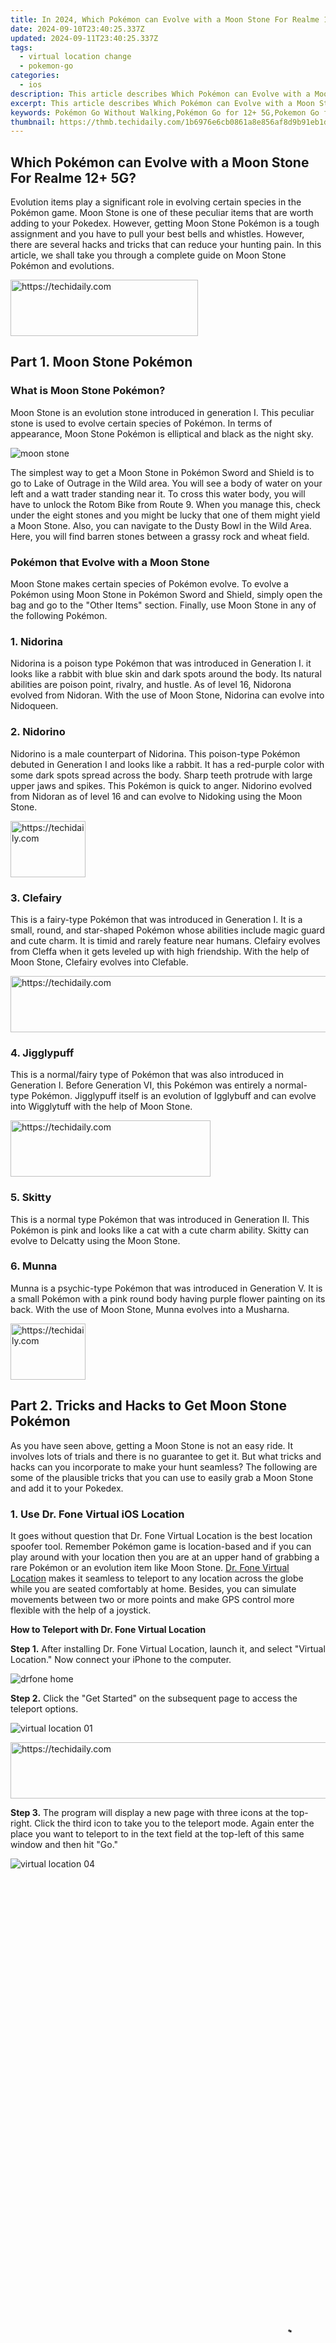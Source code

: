 ```yaml
---
title: In 2024, Which Pokémon can Evolve with a Moon Stone For Realme 12+ 5G? | Dr.fone
date: 2024-09-10T23:40:25.337Z
updated: 2024-09-11T23:40:25.337Z
tags: 
  - virtual location change
  - pokemon-go
categories:
  - ios
description: This article describes Which Pokémon can Evolve with a Moon Stone For Realme 12+ 5G?
excerpt: This article describes Which Pokémon can Evolve with a Moon Stone For Realme 12+ 5G?
keywords: Pokémon Go Without Walking,Pokémon Go for 12+ 5G,Pokemon Go for 12+ 5G,Pokemon Go Without Walking,Pokemon Go Joystick Without Walking,Pokemon Go Joystick for 12+ 5G
thumbnail: https://thmb.techidaily.com/1b6976e6cb0861a8e856af8d9b91eb1dc370f068cc6322414a1134e31c0876a0.jpg
---
```


## Which Pokémon can Evolve with a Moon Stone For Realme 12+ 5G?

Evolution items play a significant role in evolving certain species in the Pokémon game. Moon Stone is one of these peculiar items that are worth adding to your Pokedex. However, getting Moon Stone Pokémon is a tough assignment and you have to pull your best bells and whistles. However, there are several hacks and tricks that can reduce your hunting pain. In this article, we shall take you through a complete guide on Moon Stone Pokémon and evolutions.





<!-- affiliate ads begin -->
<a href="https://aligracehair.sjv.io/c/5597632/2115916/19272" target="_top" id="2115916">
  <img src="//a.impactradius-go.com/display-ad/19272-2115916" border="0" alt="https://techidaily.com" width="300" height="90"/>
</a>
<img height="0" width="0" src="https://aligracehair.sjv.io/i/5597632/2115916/19272" style="position:absolute;visibility:hidden;" border="0" />
<!-- affiliate ads end -->




## Part 1. Moon Stone Pokémon

### What is Moon Stone Pokémon?

Moon Stone is an evolution stone introduced in generation I. This peculiar stone is used to evolve certain species of Pokémon. In terms of appearance, Moon Stone Pokémon is elliptical and black as the night sky.

![moon stone](https://images.wondershare.com/drfone/2020/moon-stone.jpg)

The simplest way to get a Moon Stone in Pokémon Sword and Shield is to go to Lake of Outrage in the Wild area. You will see a body of water on your left and a watt trader standing near it. To cross this water body, you will have to unlock the Rotom Bike from Route 9. When you manage this, check under the eight stones and you might be lucky that one of them might yield a Moon Stone. Also, you can navigate to the Dusty Bowl in the Wild Area. Here, you will find barren stones between a grassy rock and wheat field.

### Pokémon that Evolve with a Moon Stone

Moon Stone makes certain species of Pokémon evolve. To evolve a Pokémon using Moon Stone in Pokémon Sword and Shield, simply open the bag and go to the "Other Items" section. Finally, use Moon Stone in any of the following Pokémon.

### 1\. Nidorina

Nidorina is a poison type Pokémon that was introduced in Generation I. it looks like a rabbit with blue skin and dark spots around the body. Its natural abilities are poison point, rivalry, and hustle. As of level 16, Nidorona evolved from Nidoran. With the use of Moon Stone, Nidorina can evolve into Nidoqueen.

### 2\. Nidorino

Nidorino is a male counterpart of Nidorina. This poison-type Pokémon debuted in Generation I and looks like a rabbit. It has a red-purple color with some dark spots spread across the body. Sharp teeth protrude with large upper jaws and spikes. This Pokémon is quick to anger. Nidorino evolved from Nidoran as of level 16 and can evolve to Nidoking using the Moon Stone.





<!-- affiliate ads begin -->
<a href="https://25home.pxf.io/c/5597632/2123467/16836" target="_top" id="2123467">
  <img src="//a.impactradius-go.com/display-ad/16836-2123467" border="0" alt="https://techidaily.com" width="120" height="90"/>
</a>
<img height="0" width="0" src="https://25home.pxf.io/i/5597632/2123467/16836" style="position:absolute;visibility:hidden;" border="0" />
<!-- affiliate ads end -->




### 3\. Clefairy

This is a fairy-type Pokémon that was introduced in Generation I. It is a small, round, and star-shaped Pokémon whose abilities include magic guard and cute charm. It is timid and rarely feature near humans. Clefairy evolves from Cleffa when it gets leveled up with high friendship. With the help of Moon Stone, Clefairy evolves into Clefable.





<!-- affiliate ads begin -->
<a href="https://appsumo.8odi.net/c/5597632/2130871/7443" target="_top" id="2130871">
  <img src="//a.impactradius-go.com/display-ad/7443-2130871" border="0" alt="https://techidaily.com" width="728" height="90"/>
</a>
<img height="0" width="0" src="https://appsumo.8odi.net/i/5597632/2130871/7443" style="position:absolute;visibility:hidden;" border="0" />
<!-- affiliate ads end -->




### 4\. Jigglypuff

This is a normal/fairy type of Pokémon that was also introduced in Generation I. Before Generation VI, this Pokémon was entirely a normal-type Pokémon. Jigglypuff itself is an evolution of Igglybuff and can evolve into Wigglytuff with the help of Moon Stone.





<!-- affiliate ads begin -->
<a href="https://bluettius.sjv.io/c/5597632/2139121/17108" target="_top" id="2139121">
  <img src="//a.impactradius-go.com/display-ad/17108-2139121" border="0" alt="https://techidaily.com" width="320" height="90"/>
</a>
<img height="0" width="0" src="https://bluettius.sjv.io/i/5597632/2139121/17108" style="position:absolute;visibility:hidden;" border="0" />
<!-- affiliate ads end -->




### 5\. Skitty

This is a normal type Pokémon that was introduced in Generation II. This Pokémon is pink and looks like a cat with a cute charm ability. Skitty can evolve to Delcatty using the Moon Stone.

### 6\. Munna

Munna is a psychic-type Pokémon that was introduced in Generation V. It is a small Pokémon with a pink round body having purple flower painting on its back. With the use of Moon Stone, Munna evolves into a Musharna.





<!-- affiliate ads begin -->
<a href="https://bluettiit.sjv.io/c/5597632/2114263/17093" target="_top" id="2114263">
  <img src="//a.impactradius-go.com/display-ad/17093-2114263" border="0" alt="https://techidaily.com" width="120" height="90"/>
</a>
<img height="0" width="0" src="https://bluettiit.sjv.io/i/5597632/2114263/17093" style="position:absolute;visibility:hidden;" border="0" />
<!-- affiliate ads end -->




## Part 2. Tricks and Hacks to Get Moon Stone Pokémon

As you have seen above, getting a Moon Stone is not an easy ride. It involves lots of trials and there is no guarantee to get it. But what tricks and hacks can you incorporate to make your hunt seamless? The following are some of the plausible tricks that you can use to easily grab a Moon Stone and add it to your Pokedex.

### 1\. Use Dr. Fone Virtual iOS Location

It goes without question that Dr. Fone Virtual Location is the best location spoofer tool. Remember Pokémon game is location-based and if you can play around with your location then you are at an upper hand of grabbing a rare Pokémon or an evolution item like Moon Stone. [Dr. Fone Virtual Location](https://tools.techidaily.com/wondershare/drfone/virtual-location-changer/) makes it seamless to teleport to any location across the globe while you are seated comfortably at home. Besides, you can simulate movements between two or more points and make GPS control more flexible with the help of a joystick.

**How to Teleport with Dr. Fone Virtual Location**

**Step 1.** After installing Dr. Fone Virtual Location, launch it, and select "Virtual Location." Now connect your iPhone to the computer.

![drfone home](https://images.wondershare.com/drfone/guide/drfone-home.png)

**Step 2.** Click the "Get Started" on the subsequent page to access the teleport options.

![virtual location 01](https://images.wondershare.com/drfone/guide/virtual-location-01.png)





<!-- affiliate ads begin -->
<a href="https://ephamedtechinc.pxf.io/c/5597632/2135476/26400" target="_top" id="2135476">
  <img src="//a.impactradius-go.com/display-ad/26400-2135476" border="0" alt="https://techidaily.com" width="728" height="90"/>
</a>
<img height="0" width="0" src="https://ephamedtechinc.pxf.io/i/5597632/2135476/26400" style="position:absolute;visibility:hidden;" border="0" />
<!-- affiliate ads end -->




**Step 3.** The program will display a new page with three icons at the top-right. Click the third icon to take you to the teleport mode. Again enter the place you want to teleport to in the text field at the top-left of this same window and then hit "Go."

![virtual location 04](https://images.wondershare.com/drfone/guide/virtual-location-04.png)





<!-- affiliate ads begin -->
<span id="1424527">
					<video width="864" height="1536" style="cursor:pointer"
           poster="//a.impactradius-go.com/display-clicktoplayimage/1424527.png"
           onclick="if(!this.playClicked){this.play();this.setAttribute('controls',true);this.playClicked=true;}">
	   <source src="//a.impactradius-go.com/display-ad/16446-1424527">
	   <img src="//a.impactradius-go.com/display-clicktoplayimage/1424527.png" style="border: none; height: 100%; width: 100%; object-fit: contain">
	</video>
	<div style="width:540px;text-align:center"><a href="javascript:window.open(decodeURIComponent('https%3A%2F%2Flaganoo.pxf.io%2Fc%2F5597632%2F1424527%2F16446'), '_blank');void(0);">Click here</a></div>
</span>
<img height="0" width="0" src="https://imp.pxf.io/i/5597632/1424527/16446" style="position:absolute;visibility:hidden;" border="0" />
<!-- affiliate ads end -->




**Step 4.** Click "Move Here" from the pop-up that follows to teleport to the location you provided.

![virtual location 05](https://images.wondershare.com/drfone/guide/virtual-location-05.png)





<!-- affiliate ads begin -->
<a href="https://aligracehair.sjv.io/c/5597632/2115924/19272" target="_top" id="2115924">
  <img src="//a.impactradius-go.com/display-ad/19272-2115924" border="0" alt="https://techidaily.com" width="120" height="90"/>
</a>
<img height="0" width="0" src="https://aligracehair.sjv.io/i/5597632/2115924/19272" style="position:absolute;visibility:hidden;" border="0" />
<!-- affiliate ads end -->




### 2\. Use Android Spoofing Tool- Pgsharp

Pgsharp is a fake GPS location tool for Android devices and is suitable for playing Pokémon from a fake location with no root. It allows users to teleport in real-time while they are just sited at home. It has a downloadable free version. It has a user-friendly interface, and once you have set the fake GPS location on your Realme 12+ 5G, you can catch rare Pokémon and evolution items with ease.

### 3\. Use Go-tcha Evolve

Go-tcha Evolve is an application that allows you to set animations and vibration to alert you in the case of Pokémon or pokestops. You can use its "auto-catch" feature to allow it automatically grab the Pokémon or pokestops without having to respond to alerts.





<!-- affiliate ads begin -->
<a href="https://unicoeye.pxf.io/c/5597632/2134241/18498" target="_top" id="2134241">
  <img src="//a.impactradius-go.com/display-ad/18498-2134241" border="0" alt="https://techidaily.com" width="728" height="90"/>
</a>
<img height="0" width="0" src="https://unicoeye.pxf.io/i/5597632/2134241/18498" style="position:absolute;visibility:hidden;" border="0" />
<!-- affiliate ads end -->




## What is the best Pokemon for pokemon pvp ranking On Realme 12+ 5G?

Many people play Pokemon Go to have fun and spend quality leisure time. Well, why not? This mobile game is interactive enough to stir up positive emotions and bring joy to anyone. But aside from that, Pokemon Go also serves as a great avenue to develop advanced gaming skills. One feature that can help you a lot on this subject is the **Pokemon Go PvP rank** game. It’s basically an option enabling trainers to gather a Pokemon team and battle another trainer. The winners of the duel receive special rewards and rank up in the league.

Should you play Pokemon Go PvP rank games? Absolutely yes. Such experiences offer lots of benefits that players can practically use in virtual and real-life applications. Hence, you must explore this hidden gem once in a while and learn how to win battles in easy steps. Don’t worry. Acing the **Pokemon PvP ranking** is definitely not rocket science. All it takes to defeat your opponent is a little dose of confidence and self-trust.

In this article, we will discuss everything about the Pokemon Go PvP rank game. We will also provide a short guide on how to access it on the mobile application quickly and easily. Continue reading below to learn more.





<!-- affiliate ads begin -->
<a href="https://aligracehair.sjv.io/c/5597632/2135407/19272" target="_top" id="2135407">
  <img src="//a.impactradius-go.com/display-ad/19272-2135407" border="0" alt="https://techidaily.com" width="120" height="90"/>
</a>
<img height="0" width="0" src="https://aligracehair.sjv.io/i/5597632/2135407/19272" style="position:absolute;visibility:hidden;" border="0" />
<!-- affiliate ads end -->




## Part 1. What is the Pokemon Go PvP Rank Game?

When talking about Pokemon Go, the first thing that usually comes to mind is Pokemon hunting and spinning PokeStops. Well, it’s true to a certain degree. Your main goal as a trainer is to build large Pokemon collections and obtain as many rewards as you can. However, there’s actually more to it. Players are also given the option to increase their ranking by battling another trainer. Yes. That is called the Pokemon Go PvP rank game.

Pokemon Go PvP rank battles are far different from other forms of duel in the game. Why so? The simplest explanation is that your opponent in PvP is a real human trainer, not a pre-mediated computer program. That’s why you may expect that winning on this battlefield is not going to be a smooth ride. You have to gear up your gaming skills very well and prepare a competent strategy to bring home victory. Don’t worry. It’s just a matter of timing and practice. Just go to a match regularly and learn from every experience. That’s the ultimate secret to ace Pokemon Go PvP rank battles.

There are lots of sensible reasons why you should engage in the Pokemon Go PvP rank game. Some of them are enumerated below. Check out the list to learn more.

### It upgrades the gaming experience to a whole new level

![pokemon go battles](https://images.wondershare.com/drfone/article/2024/02/pokemon-go-pvp-rank-1.jpg)

Doing the same thing over and over sometimes frustrates us. Therefore, playing Pokemon Go PvP rank battles for a change of scenery is great. It somehow gives us a perfect dose of distraction at times when we feel bored and unmotivated.

### It allows players to learn new gaming skills and improve their techniques

Sure. Catching Pokemon in the wild and visiting nearby PokeStops are incredibly fun activities. However, these tasks are not enough to give players a very constructive gaming training. You must participate in certain undertakings like the Pokemon Go PvP rank battles to hone your gaming skills efficiently. Don’t worry. You can take it slowly and try to work your way up one step at a time.





<!-- affiliate ads begin -->
<span id="1983584">
					<video width="576" height="240" style="cursor:pointer"
           poster="//a.impactradius-go.com/display-clicktoplayimage/1983584.png"
           onclick="if(!this.playClicked){this.play();this.setAttribute('controls',true);this.playClicked=true;}">
	   <source src="//a.impactradius-go.com/display-ad/22993-1983584">
	   <img src="//a.impactradius-go.com/display-clicktoplayimage/1983584.png" style="border: none; height: 100%; width: 100%; object-fit: contain">
	</video>
	<div style="width:360px;text-align:center"><a href="javascript:window.open(decodeURIComponent('https%3A%2F%2Fhomestyler.sjv.io%2Fc%2F5597632%2F1983584%2F22993'), '_blank');void(0);">Click here</a></div>
</span>
<img height="0" width="0" src="https://imp.pxf.io/i/5597632/1983584/22993" style="position:absolute;visibility:hidden;" border="0" />
<!-- affiliate ads end -->




### It serves as your key to special tournaments and worldwide events

![pokemon go battles](https://images.wondershare.com/drfone/article/2024/02/pokemon-go-pvp-rank-2.JPG)





<!-- affiliate ads begin -->
<a href="https://appsumo.8odi.net/c/5597632/2118322/7443" target="_top" id="2118322">
  <img src="//a.impactradius-go.com/display-ad/7443-2118322" border="0" alt="https://techidaily.com" width="728" height="90"/>
</a>
<img height="0" width="0" src="https://appsumo.8odi.net/i/5597632/2118322/7443" style="position:absolute;visibility:hidden;" border="0" />
<!-- affiliate ads end -->




Pokemon Go is holding various tournaments from time to time. However, some of these events require players to garner a specific rank or rating in Pokemon Go PvP battles. That means you cannot join if you don’t meet a particular rank level required in the game. Therefore, strive harder to participate in PvP games and win as many duels as you can. Your Pokemon PvP ranking is not just a mere group of numbers. It actually defines your eligibility to join prestigious Pokemon Go events. Hence, take it very seriously.





<!-- affiliate ads begin -->
<span id="1374820">
					<video width="200" height="200" style="cursor:pointer"
           poster="//a.impactradius-go.com/display-clicktoplayimage/1374820.png"
           onclick="if(!this.playClicked){this.play();this.setAttribute('controls',true);this.playClicked=true;}">
	   <source src="//a.impactradius-go.com/display-ad/15852-1374820">
	   <img src="//a.impactradius-go.com/display-clicktoplayimage/1374820.png" style="border: none; height: 100%; width: 100%; object-fit: contain">
	</video>
	<div style="width:125px;text-align:center"><a href="javascript:window.open(decodeURIComponent('https%3A%2F%2Fthefitville.pxf.io%2Fc%2F5597632%2F1374820%2F15852'), '_blank');void(0);">Click here</a></div>
</span>
<img height="0" width="0" src="https://imp.pxf.io/i/5597632/1374820/15852" style="position:absolute;visibility:hidden;" border="0" />
<!-- affiliate ads end -->




## Part 2. How to Get Started With Pokemon Go PvP Rank Battles?

Go Battle League is the most basic type of Pokemon Go PvP battle. It is available to level 10 (and above) trainers whose account is in good standing. Generally, the Go Battle League comes in three game formats, namely Great League, Ultra League, and Master League. You can participate in any of them if you have the required type of Pokemon and amount of Combat Power. On a regular day, you’re given a chance to play at least five sets of battles for each league. Take advantage of this opportunity and win as many battles as you can to increase your rank in no time. Yes. Aside from special prizes, you also level up in every battle you win. That’s why you should prepare a lot and make sure to beat your opponent every chance you get.

Accessing the Go Battle League and participating in your preferred battle is indeed a piece of cake. Check out the tutorial below on how to join in the Pokemon Go PvP battle.

- **Step 1:** Launch the Pokemon Go mobile application.
- **Step 2:** On the map view, click the Poke Ball icon at the bottom of your screen to bring out the main menu.

![poke ball option](https://images.wondershare.com/drfone/article/2024/02/pokemon-go-pvp-rank-3.jpg)

- **Step 3:** From there, click **Battle.**

![battle option](https://images.wondershare.com/drfone/article/2024/02/pokemon-go-pvp-rank-4.jpg)

- **Step 4:** Choose your preferred Reward Track and then click the **Battle** button on your chosen track.

![gbl reward track](https://images.wondershare.com/drfone/article/2024/02/pokemon-go-pvp-rank-5.jpg)





<!-- affiliate ads begin -->
<span id="1793213">
					<video width="864" height="1296" style="cursor:pointer"
           poster="//a.impactradius-go.com/display-clicktoplayimage/1793213.png"
           onclick="if(!this.playClicked){this.play();this.setAttribute('controls',true);this.playClicked=true;}">
	   <source src="//a.impactradius-go.com/display-ad/19135-1793213">
	   <img src="//a.impactradius-go.com/display-clicktoplayimage/1793213.png" style="border: none; height: 100%; width: 100%; object-fit: contain">
	</video>
	<div style="width:540px;text-align:center"><a href="javascript:window.open(decodeURIComponent('https%3A%2F%2Ftinyland.pxf.io%2Fc%2F5597632%2F1793213%2F19135'), '_blank');void(0);">Click here</a></div>
</span>
<img height="0" width="0" src="https://imp.pxf.io/i/5597632/1793213/19135" style="position:absolute;visibility:hidden;" border="0" />
<!-- affiliate ads end -->




- **Step 5:** Finalize your three-member Pokemon team and start battling against another trainer you match with.





<!-- affiliate ads begin -->
<a href="https://appsumo.8odi.net/c/5597632/2118314/7443" target="_top" id="2118314">
  <img src="//a.impactradius-go.com/display-ad/7443-2118314" border="0" alt="https://techidaily.com" width="728" height="90"/>
</a>
<img height="0" width="0" src="https://appsumo.8odi.net/i/5597632/2118314/7443" style="position:absolute;visibility:hidden;" border="0" />
<!-- affiliate ads end -->




## Part 3. Explained: Pokemon PvP Ranking in Go Battle League

The lowest Pokemon PvP ranking in the Go Battle League is Rank 1. The ranks go higher as the player accomplishes more battles going forward. However, you have to win each of them if you wish to increase your Battle Ratings quickly. It is important to keep tabs on your ratings because it’s among the crucial components of Pokemon PvP ranking.

![legend gbl rank](https://images.wondershare.com/drfone/article/2024/02/pokemon-go-pvp-rank-6.JPG)





<!-- affiliate ads begin -->
<a href="https://unicoeye.pxf.io/c/5597632/2134243/18498" target="_top" id="2134243">
  <img src="//a.impactradius-go.com/display-ad/18498-2134243" border="0" alt="https://techidaily.com" width="728" height="90"/>
</a>
<img height="0" width="0" src="https://unicoeye.pxf.io/i/5597632/2134243/18498" style="position:absolute;visibility:hidden;" border="0" />
<!-- affiliate ads end -->




Go Battle League features a total of 24 ranks starting from Rank 1. The last four high ranks are called Ace, Veteran, Expert, and Legend. With regard to the reward, the set of items that winners will receive varies from one rank to another. More prizes are at stake as you climb the ladder. Thus, work your way up until you become a legend in the Pokemon Go PvP rank battles. You can surely do it. Just trust yourself enough and implement an efficient game plan. By any means possible, it will certainly work magic.

For your information, the Pokemon PvP ranking in the Go Battle League refreshes every season. That means the participants will all go back to Rank 1 once the new season approaches and sets in. Don’t worry. It’s not a big deal. If you’re able to make it last season, you can absolutely do it again one more time. Just stick to your original strategy and be patient at every turn. That’s how you do it.





<!-- affiliate ads begin -->
<a href="https://bluettius.sjv.io/c/5597632/2139122/17108" target="_top" id="2139122">
  <img src="//a.impactradius-go.com/display-ad/17108-2139122" border="0" alt="https://techidaily.com" width="468" height="60"/>
</a>
<img height="0" width="0" src="https://bluettius.sjv.io/i/5597632/2139122/17108" style="position:absolute;visibility:hidden;" border="0" />
<!-- affiliate ads end -->




### Tips For Winning Pokemon Go PvP Rank Battles

Do you want to win many Pokemon Go PvP rank battles? Of course, you are. Check out the expert tips listed below. Implement each of them on your next trainer duel.

- You don’t exactly know who is going to appear as your opponent in the match. That’s why you should choose your team members very well. Pick three Pokemon of different types to prepare for whatever comes your way.
- Your priority during the Pokemon Go PvP rank battle is to cause damage to your opponent. It’s a tough job unless you’re aware of the Pokemon’s weaknesses and strengths. Study the type advantages of Pokemon so that you can intelligently strategize during the match.
- Deploy Charged Attacks as often as possible during the battle. As for your defense, make sure to utilize Protect Shield for the most valuable member of your team.





<!-- affiliate ads begin -->
<a href="https://smilemakers.pxf.io/c/5597632/2123899/26106" target="_top" id="2123899">
  <img src="//a.impactradius-go.com/display-ad/26106-2123899" border="0" alt="https://techidaily.com" width="728" height="90"/>
</a>
<img height="0" width="0" src="https://smilemakers.pxf.io/i/5597632/2123899/26106" style="position:absolute;visibility:hidden;" border="0" />
<!-- affiliate ads end -->




## Part 4. Win Pokemon Go PvP Rank Battles With <u>Wondershare Dr.Fone</u>

It’s fair to say that winning Pokemon Go PvP rank battles relies heavily on how well you prepare. That’s why you should catch as many strong Pokemon as possible beforehand. Sure. Catching Pokemon in the wild is not as easy as falling off a log. You have to travel a distance and wander aimlessly until you come across your target. But did you know that there’s actually a tool that can help you do all this stuff without going outdoors? Yes. Wondershare Dr.Fone has a potent Virtual Location feature capable of modifying your current whereabouts and simulating GPS movements. Do you want to try it out? Here’s a short guide to get you started.



- **Step 1:** Download Wondershare Dr.Fone from its [<u>official website. </u>](https://tools.techidaily.com/wondershare/drfone/virtual-location-changer/) Right after, install it on your computer.
- **Step 2:** Open the newly installed application on your desktop. Once it fully loads up, connect your smartphone using a data cable. Follow the on-screen instructions to ensure the connection between the two devices is strong and reliable.
- **Step 3:** Head over to the left-side panel and then click **Toolbox.** On the main dashboard, click **Virtual Location.** Let Wondershare Dr.Fone download additional resources if it’s your first time accessing this feature.
- **Step 4:** Once the downloading process has been completed, Wondershare Dr.Fone - Virtual Location will subsequently open in a separate window. From there, access the top-right menu bar and then click **One-Stop Route.** The starting point for the simulation will be determined according to your current location. If you wish to change it, click **Teleport Mode** on the menu bar and then assign your preferred location. As for the destination, enter your desired location into the search bar or tap anywhere on the map.

![wondershare drfone virtual location](https://images.wondershare.com/drfone/guide/virtual-location-08.png)





<!-- affiliate ads begin -->
<span id="1495277">
					<video width="1536" height="864" style="cursor:pointer"
           poster="//a.impactradius-go.com/display-clicktoplayimage/1495277.png"
           onclick="if(!this.playClicked){this.play();this.setAttribute('controls',true);this.playClicked=true;}">
	   <source src="//a.impactradius-go.com/display-ad/17189-1495277">
	   <img src="//a.impactradius-go.com/display-clicktoplayimage/1495277.png" style="border: none; height: 100%; width: 100%; object-fit: contain">
	</video>
	<div style="width:960px;text-align:center"><a href="javascript:window.open(decodeURIComponent('https%3A%2F%2Ffunwhole.sjv.io%2Fc%2F5597632%2F1495277%2F17189'), '_blank');void(0);">Click here</a></div>
</span>
<img height="0" width="0" src="https://imp.pxf.io/i/5597632/1495277/17189" style="position:absolute;visibility:hidden;" border="0" />
<!-- affiliate ads end -->




- **Step 5:** Configure the settings according to your liking. Start by specifying your preferred number and type of trips. Then, adjust the movement speed by dragging the slider from left to right. After that, it’s time to commence the simulation. Click **Move Here** to proceed. If you wish to reset your inputs, click **Clear** instead.

![simulation settings](https://images.wondershare.com/drfone/guide/virtual-location-09.png)

- **Step 6:** The simulation will begin in a second. Use the details on the map to monitor the real-time progress. If you wish to halt the movement for a little while, click **Pause.** Should you wish to start all over again, click **Clear** instead and repeat the entire process one more time.

![movement simulation ongoing](https://images.wondershare.com/drfone/guide/virtual-location-10.png)





<!-- affiliate ads begin -->
<a href="https://ephamedtechinc.pxf.io/c/5597632/2135474/26400" target="_top" id="2135474">
  <img src="//a.impactradius-go.com/display-ad/26400-2135474" border="0" alt="https://techidaily.com" width="600" height="90"/>
</a>
<img height="0" width="0" src="https://ephamedtechinc.pxf.io/i/5597632/2135474/26400" style="position:absolute;visibility:hidden;" border="0" />
<!-- affiliate ads end -->




## Conclusion

Pokemon PvP ranking may not be the ultimate priority of most Pokemon Go players who just want to have fun. That’s totally fine. Pokemon Go surely has in store for them that don’t require trainer battles. But if you’re among the players who wish to go the extra mile, try the Pokemon Go PvP rank games. Read the discussions above because it can help you get started with the Go Battle League. Work your way up as you go along throughout the season. For preparations, download [<u>Wondershare Dr.Fone.</u>](https://tools.techidaily.com/wondershare/drfone/virtual-location-changer/) It offers a powerful Virtual Location feature capable of simulating GPS movements needed when catching Pokemon. Try it out and take advantage of its wonderful benefits.





## Planning to Use a Pokemon Go Joystick on Realme 12+ 5G?

Pokemon Go is probably one of the most popular location-based augmented reality games that encourage us to step out. Sadly, players can’t explore their surroundings or travel to play the game all the time. That’s why they often take the assistance of a Pokemon Go joystick. While Pokemon joysticks are extremely popular, they have some downfalls as well if you don’t pick the right tool. Therefore, in this post, I will list the risks and benefits of using a Pokemon Go joystick hack to help you make up your mind.

![Pokemon Go Joystick Banner](https://images.wondershare.com/drfone/2020/2020/benefits-risks-pokemon-go-joystick-1.jpg)





<!-- affiliate ads begin -->
<a href="https://wigfever.sjv.io/c/5597632/2005184/22899" target="_top" id="2005184">
  <img src="//a.impactradius-go.com/display-ad/22899-2005184" border="0" alt="https://techidaily.com" width="300" height="90"/>
</a>
<img height="0" width="0" src="https://wigfever.sjv.io/i/5597632/2005184/22899" style="position:absolute;visibility:hidden;" border="0" />
<!-- affiliate ads end -->




## **Part 1: Pokemon Go Joystick 101: Things to Know**

Before we get into the details, it is important to know the basics of this fake GPS Pokemon Go hack. Ideally, Pokemon Go joysticks are dedicated mobile or desktop applications that let us simulate the movement of our device. In most of the spoofing tools for Pokemon Go, the following features are offered.

- Users can directly spoof their location on Pokemon Go to anywhere they like in the world.
- They can also simulate the movement of their device (and the trainer) using the inbuilt joystick.
- The Pokemon Go Joystick APK can also let you set up a preferred speed for walking, jogging, or running.

![Pokemon Go Joystick](https://images.wondershare.com/drfone/2020/2020/benefits-risks-pokemon-go-joystick-2.jpg)

Therefore, with the help of a Pokemon Go hack APK like this, players don’t have to leave their house to catch Pokemons. They can also participate in raids to hatch eggs from the comfort of their home.

## **Part 2: What are the Benefits of Playing Pokemon Go with a Joystick?**

There are several reasons why Pokemon Go joystick iOS/Android hacks are so popular. After all, they give us the convenience to play our favorite game without breaking a sweat. Here are some of the major reasons why Pokemon Go joystick hacks are becoming so popular:

- Stay Safe Indoors

    Since we are in the middle of a global pandemic, it is not recommended to go out to explore Pokemons. Besides that, your neighborhood might not be safe or there could be unfavorable weather conditions outside. Therefore, you can consider using a Pokemon Go joystick to catch Pokemons without compromising your safety.

- Move Beyond your Area

    If you are in a rural area, then chances are that there could be limited spawning locations for Pokemons. With a fake GPS Pokemon Go app, you can spoof your location to any major city.

- Catch More Pokemons

    One of the major benefits of using a Pokemon Go spoofer APK is that we can easily catch tons of Pokemons without exploring any area. Just enter the exact spawning location of the Pokemon and catch it!

- Level-up in the Game Easily

    From participating in raids to hatching eggs faster, there are so many other things that you can do with a Pokemon Go joystick.

- Have a Better Gaming Experience

    Overall, a Pokemon Go spoofing iOS/Android solution will provide tons of add-on features that would improve your gaming experience.

## **Part 3: What are the Risks of Using Pokemon Go Joysticks?**

While there are numerous benefits of using a Pokemon Go joystick, its constant use can also backfire in the long run.

- Account Ban by Niantic

    Ideally, you should know that the use of any third-party service (like a fake GPS Pokemon Go hack) is against the terms and conditions of the game. At first, if Niantic will detect its use, then it will simply display a warning message. Though, after several warning messages, if your account is still flagged, then it can get permanently banned.

    ![Pokemon Go Account Ban](https://images.wondershare.com/drfone/2020/2020/benefits-risks-pokemon-go-joystick-3.jpg)

    To avoid the banning of your Pokemon Go account, you can consider a “cooldown duration”. This simply suggests waiting for a specific duration before changing your location in the game.

    ![Pokemon Go Cooldown Duration](https://images.wondershare.com/drfone/2020/2020/benefits-risks-pokemon-go-joystick-4.jpg)





<!-- affiliate ads begin -->
<span id="1983575">
					<video width="576" height="240" style="cursor:pointer"
           poster="//a.impactradius-go.com/display-clicktoplayimage/1983575.png"
           onclick="if(!this.playClicked){this.play();this.setAttribute('controls',true);this.playClicked=true;}">
	   <source src="//a.impactradius-go.com/display-ad/22993-1983575">
	   <img src="//a.impactradius-go.com/display-clicktoplayimage/1983575.png" style="border: none; height: 100%; width: 100%; object-fit: contain">
	</video>
	<div style="width:360px;text-align:center"><a href="javascript:window.open(decodeURIComponent('https%3A%2F%2Fhomestyler.sjv.io%2Fc%2F5597632%2F1983575%2F22993'), '_blank');void(0);">Click here</a></div>
</span>
<img height="0" width="0" src="https://imp.pxf.io/i/5597632/1983575/22993" style="position:absolute;visibility:hidden;" border="0" />
<!-- affiliate ads end -->




- Software Hack on Jailbroken Devices

    To use a Pokemon Go joystick iOS hack, you might have to jailbreak your device. This can even null the warranty of your device and would make it susceptible to security threats. You might already know that a jailbroken device can easily be corrupted by the spoofer or any other app.

- The Pokemon Go Spoofing Company Might Shut Down

    Chances are that the Pokemon Go spoofing solution that you have purchased might go out of business. For instance, iSpoofer (an iOS fake GPS tool) is no longer functioning and its existing users can’t even reach out to its customer support after getting their account banned. That’s why it is highly recommended to only pick a reliable Pokemon Go joystick solution.

<iframe width="100%" height="450" src="https://www.youtube.com/embed/FfhgWxnARqo" frameborder="0" allowfullscreen=""></iframe>

As you can see, picking a reliable Pokemon Go joystick is the most important thing to play the game remotely. Therefore, I would recommend using [Dr. Fone - Virtual Location (iOS)](https://tools.techidaily.com/wondershare/drfone/virtual-location-changer/) as the application is extremely easy to use and will meet all your Pokemon Go location spoofing needs. The best part is that you don’t even need to jailbreak your iPhone to spoof its location using Dr.Fone – Virtual Location.

- Users can instantly spoof their location on Pokemon Go to anywhere they like by entering the exact coordinates or its address.
- It also has dedicated one-stop and multi-stop modes that would let you set up a route to simulate the movement of your iPhone.
- If you want, you can even enter the preferred speed for the simulated movement or the number of times to cover it.
- The application will display a dedicated GPS joystick, letting you move realistically on the map.
- There is also an option to mark certain routes as favorites or import/export routes as GPX files.

![virtual location](https://images.wondershare.com/drfone/guide/virtual-location-15.png)

## Conclusion

I hope that after following this guide, you would be able to know more about the fake GPS Pokemon Go hacks. As you can see, I have included all kinds of benefits and limitations of using a Pokemon Go joystick in this guide. If you don’t want to get your account banned for using a Pokemon joystick, then consider going with a reliable option like

[Dr. Fone - Virtual Location (iOS)](https://tools.techidaily.com/wondershare/drfone/virtual-location-changer/). Without the need for jailbreaking, it will let you enjoy a dedicated GPS joystick and simulate your device movement remotely.


<ins class="adsbygoogle"
     style="display:block"
     data-ad-format="autorelaxed"
     data-ad-client="ca-pub-7571918770474297"
     data-ad-slot="1223367746"></ins>
<ins class="adsbygoogle"
     style="display:block"
     data-ad-client="ca-pub-7571918770474297"
     data-ad-slot="8358498916"
     data-ad-format="auto"
     data-full-width-responsive="true"></ins>






<span class="atpl-alsoreadstyle">Also read:</span>
<div><ul>
<li><a href="https://extra-information.techidaily.com/updated-bend-reality-in-adobe-a-comprehensive-guide-to-ph-warping/"><u>[Updated] Bend Reality in Adobe  A Comprehensive Guide to PH Warping</u></a></li>
<li><a href="https://some-knowledge.techidaily.com/updated-filmoras-prime-selective-screen-change-list/"><u>[Updated] Filmora's Prime Selective Screen Change List</u></a></li>
<li><a href="https://snapchat-videos.techidaily.com/updated-mastering-content-creation-essential-tips-for-snapchat-success/"><u>[Updated] Mastering Content Creation  Essential Tips for Snapchat Success</u></a></li>
<li><a href="https://extra-support.techidaily.com/updated-snapmaster-z7-pro-excellence-in-picture-magnification/"><u>[Updated] SnapMaster Z7 Pro  Excellence in Picture Magnification</u></a></li>
<li><a href="https://extra-approaches.techidaily.com/2024-approved-psychedelic-pulse-the-fade-technique-in-music-mixing/"><u>2024 Approved  Psychedelic Pulse  The Fade Technique in Music Mixing</u></a></li>
<li><a href="https://extra-guidance.techidaily.com/2024-approved-reactivating-windows-photo-viewer-in-windows-10-methods-unveiled/"><u>2024 Approved  Reactivating Windows Photo Viewer in Windows 10 - Methods Unveiled</u></a></li>
<li><a href="https://extra-support.techidaily.com/2024-approved-step-by-step-guide-for-proficient-use-of-movie-maker-in-win11/"><u>2024 Approved  Step-by-Step Guide for Proficient Use of Movie Maker in Win11</u></a></li>
<li><a href="https://facebook-videos.techidaily.com/2024-approved-understanding-facebook-reels-and-their-production-techniques/"><u>2024 Approved  Understanding Facebook Reels and Their Production Techniques</u></a></li>
<li><a href="https://pokemon-go-android.techidaily.com/full-guide-to-catch-100-iv-pokemon-using-a-map-on-honor-90-gt-drfone-by-drfone-virtual-android/"><u>Full Guide to Catch 100 IV Pokémon Using a Map On Honor 90 GT | Dr.fone</u></a></li>
<li><a href="https://pokemon-go-android.techidaily.com/here-are-some-of-the-best-pokemon-discord-servers-to-join-on-google-pixel-8-drfone-by-drfone-virtual-android/"><u>Here are Some of the Best Pokemon Discord Servers to Join On Google Pixel 8 | Dr.fone</u></a></li>
<li><a href="https://pokemon-go-android.techidaily.com/here-are-some-pro-tips-for-pokemon-go-pvp-battles-on-realme-c67-4g-drfone-by-drfone-virtual-android/"><u>Here are Some Pro Tips for Pokemon Go PvP Battles On Realme C67 4G | Dr.fone</u></a></li>
<li><a href="https://location-social.techidaily.com/how-to-change-location-on-facebook-dating-for-your-oppo-f25-pro-5g-drfone-by-drfone-virtual-android/"><u>How to Change Location On Facebook Dating for your Oppo F25 Pro 5G | Dr.fone</u></a></li>
<li><a href="https://activate-lock.techidaily.com/how-to-factory-reset-ipad-or-iphone-11-pro-max-without-icloud-password-or-apple-id-by-drfone-ios/"><u>How to Factory Reset iPad or iPhone 11 Pro Max without iCloud Password or Apple ID?</u></a></li>
<li><a href="https://sound-issues.techidaily.com/how-to-restore-voice-chat-in-call-of-duty-black-ops-cold-war-a-step-by-step-guide/"><u>How To Restore Voice Chat in Call of Duty: Black Ops Cold War - A Step-by-Step Guide</u></a></li>
<li><a href="https://android-unlock.techidaily.com/how-to-unlock-a-oppo-find-n3-flip-easily-by-drfone-android/"><u>How To Unlock a Oppo Find N3 Flip Easily?</u></a></li>
<li><a href="https://pokemon-go-android.techidaily.com/how-to-use-ispoofer-on-realme-gt-5-240w-drfone-by-drfone-virtual-android/"><u>How to use iSpoofer on Realme GT 5 (240W)? | Dr.fone</u></a></li>
<li><a href="https://pokemon-go-android.techidaily.com/in-2024-15-best-strongest-pokemon-to-use-in-pokemon-go-pvp-leagues-for-honor-x50i-drfone-by-drfone-virtual-android/"><u>In 2024, 15 Best Strongest Pokémon To Use in Pokémon GO PvP Leagues For Honor X50i | Dr.fone</u></a></li>
<li><a href="https://android-location-track.techidaily.com/in-2024-2-ways-to-monitor-itel-a05s-activity-drfone-by-drfone-virtual-android/"><u>In 2024, 2 Ways to Monitor Itel A05s Activity | Dr.fone</u></a></li>
<li><a href="https://pokemon-go-android.techidaily.com/in-2024-3-ways-for-android-pokemon-go-spoofing-on-poco-f5-pro-5g-drfone-by-drfone-virtual-android/"><u>In 2024, 3 Ways for Android Pokemon Go Spoofing On Poco F5 Pro 5G | Dr.fone</u></a></li>
<li><a href="https://pokemon-go-android.techidaily.com/in-2024-3-ways-for-android-pokemon-go-spoofing-on-tecno-camon-30-pro-5g-drfone-by-drfone-virtual-android/"><u>In 2024, 3 Ways for Android Pokemon Go Spoofing On Tecno Camon 30 Pro 5G | Dr.fone</u></a></li>
<li><a href="https://android-transfer.techidaily.com/in-2024-5-ways-to-teach-you-to-transfer-files-from-honor-play-7t-to-other-android-devices-easily-drfone-by-drfone-transfer-from-android-transfer-from-android/"><u>In 2024, 5 Ways To Teach You To Transfer Files from Honor Play 7T to Other Android Devices Easily | Dr.fone</u></a></li>
<li><a href="https://pokemon-go-android.techidaily.com/in-2024-catch-or-beat-sleeping-snorlax-on-pokemon-go-for-poco-f5-pro-5g-drfone-by-drfone-virtual-android/"><u>In 2024, Catch or Beat Sleeping Snorlax on Pokemon Go For Poco F5 Pro 5G | Dr.fone</u></a></li>
<li><a href="https://remote-screen-capture.techidaily.com/in-2024-detailed-study-of-frozen-delights-playback-gadgets/"><u>In 2024, Detailed Study of Frozen Delights Playback Gadgets</u></a></li>
<li><a href="https://pokemon-go-android.techidaily.com/in-2024-how-can-i-get-more-stardust-in-pokemon-go-on-tecno-spark-20-proplus-drfone-by-drfone-virtual-android/"><u>In 2024, How can I get more stardust in pokemon go On Tecno Spark 20 Pro+? | Dr.fone</u></a></li>
<li><a href="https://pokemon-go-android.techidaily.com/in-2024-how-to-use-pokemon-go-joystick-on-poco-c51-drfone-by-drfone-virtual-android/"><u>In 2024, How to use Pokemon Go Joystick on Poco C51? | Dr.fone</u></a></li>
<li><a href="https://pokemon-go-android.techidaily.com/in-2024-reasons-why-pokemon-gps-does-not-work-on-poco-m6-5g-drfone-by-drfone-virtual-android/"><u>In 2024, Reasons why Pokémon GPS does not Work On Poco M6 5G? | Dr.fone</u></a></li>
<li><a href="https://pokemon-go-android.techidaily.com/in-2024-top-15-augmented-reality-games-like-pokemon-go-to-play-on-nubia-z50s-pro-drfone-by-drfone-virtual-android/"><u>In 2024, Top 15 Augmented Reality Games Like Pokémon GO To Play On Nubia Z50S Pro | Dr.fone</u></a></li>
<li><a href="https://pokemon-go-android.techidaily.com/in-2024-unova-stone-pokemon-go-evolution-list-and-how-catch-them-for-realme-c53-drfone-by-drfone-virtual-android/"><u>In 2024, Unova Stone Pokémon Go Evolution List and How Catch Them For Realme C53 | Dr.fone</u></a></li>
<li><a href="https://pokemon-go-android.techidaily.com/in-2024-ways-to-trade-pokemon-go-from-far-away-on-realme-note-50-drfone-by-drfone-virtual-android/"><u>In 2024, Ways to trade pokemon go from far away On Realme Note 50? | Dr.fone</u></a></li>
<li><a href="https://pokemon-go-android.techidaily.com/in-2024-where-is-the-best-place-to-catch-dratini-on-honor-magic-5-lite-drfone-by-drfone-virtual-android/"><u>In 2024, Where Is the Best Place to Catch Dratini On Honor Magic 5 Lite | Dr.fone</u></a></li>
<li><a href="https://pokemon-go-android.techidaily.com/in-2024-which-pokemon-can-evolve-with-a-moon-stone-for-tecno-spark-20-proplus-drfone-by-drfone-virtual-android/"><u>In 2024, Which Pokémon can Evolve with a Moon Stone For Tecno Spark 20 Pro+? | Dr.fone</u></a></li>
<li><a href="https://pokemon-go-android.techidaily.com/in-2024-why-does-the-pokemon-go-battle-league-not-available-on-honor-v-purse-drfone-by-drfone-virtual-android/"><u>In 2024, Why does the pokemon go battle league not available On Honor V Purse | Dr.fone</u></a></li>
<li><a href="https://pokemon-go-android.techidaily.com/in-2024-will-pokemon-go-ban-the-account-if-you-use-pgsharp-on-nubia-red-magic-8s-proplus-drfone-by-drfone-virtual-android/"><u>In 2024, Will Pokémon Go Ban the Account if You Use PGSharp On Nubia Red Magic 8S Pro+ | Dr.fone</u></a></li>
<li><a href="https://pokemon-go-android.techidaily.com/ipogo-will-be-the-new-ispoofer-on-honor-90-drfone-by-drfone-virtual-android/"><u>iPogo will be the new iSpoofer On Honor 90? | Dr.fone</u></a></li>
<li><a href="https://voice-adjusting.techidaily.com/new-2024-approved-audio-implementation-in-avi-2023-formats-a-step-by-step-manual/"><u>New 2024 Approved Audio Implementation in AVI-2023 Formats A Step-by-Step Manual</u></a></li>
<li><a href="https://graphic-issues.techidaily.com/nvidia-rtx-3080-overcoming-game-crashes/"><u>NVIDIA RTX 3080: Overcoming Game Crashes</u></a></li>
<li><a href="https://pokemon-go-android.techidaily.com/pokemon-go-error-12-failed-to-detect-location-on-realme-narzo-n55-drfone-by-drfone-virtual-android/"><u>Pokemon Go Error 12 Failed to Detect Location On Realme Narzo N55? | Dr.fone</u></a></li>
<li><a href="https://pokemon-go-android.techidaily.com/preparation-to-beat-giovani-in-pokemon-go-for-honor-magic-vs-2-drfone-by-drfone-virtual-android/"><u>Preparation to Beat Giovani in Pokemon Go For Honor Magic Vs 2 | Dr.fone</u></a></li>
<li><a href="https://pokemon-go-android.techidaily.com/the-best-ispoofer-alternative-to-try-on-honor-magic-v2-drfone-by-drfone-virtual-android/"><u>The Best iSpoofer Alternative to Try On Honor Magic V2 | Dr.fone</u></a></li>
<li><a href="https://extra-resources.techidaily.com/the-ultimate-list-best-7-camcorders-for-waterproof-use/"><u>The Ultimate List  Best 7 Camcorders for Waterproof Use</u></a></li>
<li><a href="https://some-approaches.techidaily.com/top-20-video-cameras-expert-reviews-for-2024/"><u>Top 20 Video Cameras – Expert Reviews for 2024</u></a></li>
<li><a href="https://video-screen-grab.techidaily.com/ultimate-guide-recording-your-youtube-livestreams/"><u>Ultimate Guide  Recording Your YouTube Livestreams</u></a></li>
<li><a href="https://techidaily.com/unlock-android-phone-if-you-forget-the-nubia-red-magic-9-proplus-password-or-pattern-lock-by-drfone-android-unlock-android-unlock/"><u>Unlock android phone if you forget the Nubia Red Magic 9 Pro+ password or pattern lock</u></a></li>
<li><a href="https://pokemon-go-android.techidaily.com/what-legendaries-are-in-pokemon-platinum-on-poco-x5-drfone-by-drfone-virtual-android/"><u>What Legendaries Are In Pokemon Platinum On Poco X5? | Dr.fone</u></a></li>
<li><a href="https://pokemon-go-android.techidaily.com/which-pokemon-can-evolve-with-a-moon-stone-for-realme-gt-5-drfone-by-drfone-virtual-android/"><u>Which Pokémon can Evolve with a Moon Stone For Realme GT 5? | Dr.fone</u></a></li>
<li><a href="https://pokemon-go-android.techidaily.com/why-does-the-pokemon-go-battle-league-not-available-on-realme-12-5g-drfone-by-drfone-virtual-android/"><u>Why does the pokemon go battle league not available On Realme 12 5G | Dr.fone</u></a></li>
</ul></div>
